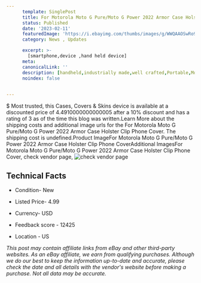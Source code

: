 ```yaml
---
      template: SinglePost
      title: For Motorola Moto G Pure/Moto G Power 2022 Armor Case Holster Clip Phone Cover
      status: Published
      date: '2023-02-11'
      featuredImage: 'https://i.ebayimg.com/thumbs/images/g/WWQAAOSwRo9jxnGb/s-l225.jpg'
      category: News , Updates

      excerpt: >-
        [smartphone,device ,hand held device]
      meta:
      canonicalLink: ''
      description: [handheld,industrially made,well crafted,Portable,Mobile,Compact,Convenient,Lightweight,Maneuverable,Man-portable,Miniature,Carriable,Hand-held,Light,Holdable,Transportable,Mobile device,Pocket-sized,On-the-go,Wireless,Cordless,Compact size,Convenient size, smartphone,device ,hand held device]
      noindex: false

        
---
```

$
    Most trusted, this Cases, Covers & Skins device is available at a discounted price of 4.4910000000000005 after a 10% discount and has a rating of 3 as of the time this blog was written.Learn More about the shipping costs and additional image urls for the For Motorola Moto G Pure/Moto G Power 2022 Armor Case Holster Clip Phone Cover. The shipping cost is undefined.Product ImageFor Motorola Moto G Pure/Moto G Power 2022 Armor Case Holster Clip Phone CoverAdditional ImagesFor Motorola Moto G Pure/Moto G Power 2022 Armor Case Holster Clip Phone Cover, check vendor page, ![check vendor page](https://origin-galleryplus.ebayimg.com/ws/web/394424209827_2_0_1/225x225.jpg,https://origin-galleryplus.ebayimg.com/ws/web/394424209827_3_0_1/225x225.jpg,https://origin-galleryplus.ebayimg.com/ws/web/394424209827_4_0_1/225x225.jpg,https://origin-galleryplus.ebayimg.com/ws/web/394424209827_5_0_1/225x225.jpg,https://origin-galleryplus.ebayimg.com/ws/web/394424209827_6_0_1/225x225.jpg,https://origin-galleryplus.ebayimg.com/ws/web/394424209827_7_0_1/225x225.jpg,https://origin-galleryplus.ebayimg.com/ws/web/394424209827_8_0_1/225x225.jpg,https://origin-galleryplus.ebayimg.com/ws/web/394424209827_9_0_1/225x225.jpg,https://origin-galleryplus.ebayimg.com/ws/web/394424209827_10_0_1/225x225.jpg,https://origin-galleryplus.ebayimg.com/ws/web/394424209827_11_0_1/225x225.jpg,https://origin-galleryplus.ebayimg.com/ws/web/394424209827_12_0_1/225x225.jpg,https://origin-galleryplus.ebayimg.com/ws/web/394424209827_13_0_1/225x225.jpg,https://origin-galleryplus.ebayimg.com/ws/web/394424209827_14_0_1/225x225.jpg,https://origin-galleryplus.ebayimg.com/ws/web/394424209827_15_0_1/225x225.jpg,https://origin-galleryplus.ebayimg.com/ws/web/394424209827_16_0_1/225x225.jpg)
    
    

 ## Technical Facts 



     
      

 - Condition- New 


      

 - Listed Price- 4.99 


      

 - Currency- USD 


      

 - Feedback score - 12425 


      

 - Location - US 


      
      

 *_This post may contain affiliate links from eBay and other third-party websites. As an eBay affiliate, we earn from qualifying purchases. Although we do our best to keep the information up-to-date and accurate, please check the date and all details with the vendor's website before making a purchase. Not all data may be accurate._*



    
    
    
    
    